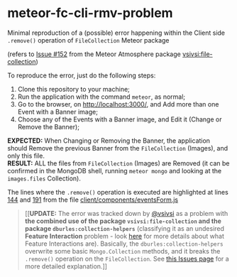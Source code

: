# meteor-fc-cli-rmv-problem
Minimal reproduction of a (possible) error happening within the Client side <code>.remove()</code> operation of <code>FileCollection</code> Meteor package

(refers to <a href="https://github.com/vsivsi/meteor-file-collection/issues/152">Issue \#152</a> from the Meteor Atmosphere package <a href="https://github.com/vsivsi/meteor-file-collection">vsivsi:file-collection</a>)

To reproduce the error, just do the following steps:

1. Clone this repository to your machine;
2. Run the application with the command <code>meteor</code>, as normal;
3. Go to the browser, on <a href="http://localhost:3000/">http://localhost:3000/</a>, and Add more than one Event with a Banner image;
4. Choose any of the Events with a Banner image, and Edit it (Change or Remove the Banner);

<b>EXPECTED:</b> When Changing or Removing the Banner, the application should Remove the previous Banner from the <code>FileCollection</code> (Images), and only this file.
<br>
<b>RESULT:</b> ALL the files from <code>FileCollection</code> (Images) are Removed (it can be confirmed in the MongoDB shell, running <code>meteor mongo</code> and looking at the <code>images.files</code> Collection).

The lines where the <code>.remove()</code> operation is executed are highlighted at lines <a href="https://github.com/RaniereSouza/meteor-fc-cli-rmv-problem/blob/master/client/components/eventsForm.js#L144">144</a> and <a href="https://github.com/RaniereSouza/meteor-fc-cli-rmv-problem/blob/master/client/components/eventsForm.js#L191">191</a> from the file <a href="https://github.com/RaniereSouza/meteor-fc-cli-rmv-problem/blob/master/client/components/eventsForm.js">client/components/eventsForm.js</a>

>[[<b>UPDATE:</b> The error was tracked down by <a href="https://github.com/vsivsi">@vsivsi</a> as a problem with <b>the combined use of the package <code>vsivsi:file-collection</code> and the package <code>dburles:collection-helpers</code></b> (classifying it as an undesired <b>Feature Interaction</b> problem - look <a href="https://en.wikipedia.org/wiki/Feature_interaction_problem">here</a> for more details about what Feature Interactions are). Basically, the <code>dburles:collection-helpers</code> overwrite some basic <code>Mongo.Collection</code> methods, and it breaks the <code>.remove()</code> operation on the <code>FileCollection</code>. See <a href="https://github.com/vsivsi/meteor-file-collection/issues/152">this Issues page</a> for a more detailed explanation.]]
